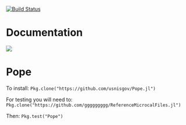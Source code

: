 [![Build Status](https://travis-ci.org/usnistgov/Pope.jl.svg?branch=master)](https://travis-ci.org/usnistgov/Pope.jl)

# Documentation
[![](https://img.shields.io/badge/docs-latest-blue.svg)](https://usnistgov.github.io/Pope.jl/latest)


# Pope
To install:
`Pkg.clone("https://github.com/usnisgov/Pope.jl")`

For testing you will need to:
`Pkg.clone("https://github.com/ggggggggg/ReferenceMicrocalFiles.jl")`

Then:
`Pkg.test("Pope")`
